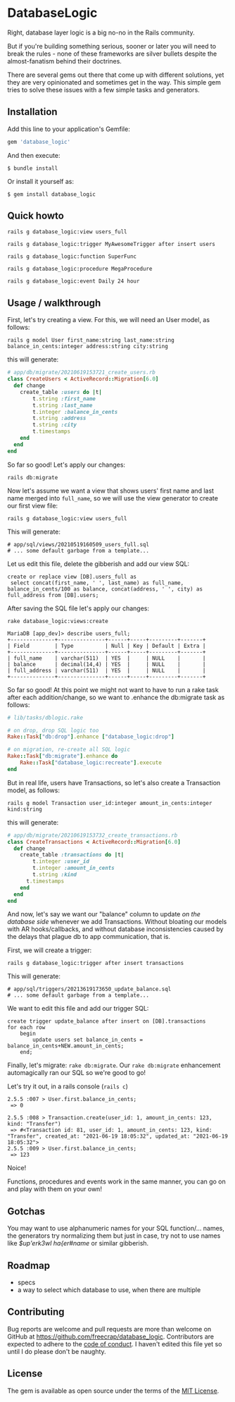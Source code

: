 # DatabaseLogic

Right, database layer logic is a big no-no in the Rails community.

But if you're building something serious, sooner or later you will need to break the rules - none of these frameworks are silver bullets despite the almost-fanatism behind their doctrines. 

There are several gems out there that come up with different solutions, yet they are very opinionated and sometimes get in the way. This simple gem tries to solve these issues with a few simple tasks and generators.

## Installation

Add this line to your application's Gemfile:

```ruby
gem 'database_logic'
```

And then execute:

    $ bundle install

Or install it yourself as:

    $ gem install database_logic


## Quick howto

`rails g database_logic:view users_full`

`rails g database_logic:trigger MyAwesomeTrigger after insert users` 

`rails g database_logic:function SuperFunc`

`rails g database_logic:procedure MegaProcedure`

`rails g database_logic:event Daily 24 hour`


## Usage / walkthrough

First, let's try creating a view. For this, we will need an User model, as follows:

`rails g model User first_name:string last_name:string balance_in_cents:integer address:string city:string`

this will generate:

```ruby
# app/db/migrate/20210619153721_create_users.rb
class CreateUsers < ActiveRecord::Migration[6.0]
  def change
    create_table :users do |t|
        t.string :first_name
        t.string :last_name
        t.integer :balance_in_cents
        t.string :address
        t.string :city
        t.timestamps
    end
  end
end
```

So far so good! Let's apply our changes:

`rails db:migrate`

Now let's assume we want a view that shows users' first name and last name merged into `full_name`, so we will use the view generator to create our first view file:

`rails g database_logic:view users_full`

This will generate:

```
# app/sql/views/20210519160509_users_full.sql
# ... some default garbage from a template...
```
Let us edit this file, delete the gibberish and add our view SQL:

```
create or replace view [DB].users_full as
 select concat(first_name, ' ', last_name) as full_name, balance_in_cents/100 as balance, concat(address, ' ', city) as full_address from [DB].users;
```

After saving the SQL file let's apply our changes:

`rake database_logic:views:create`

```
MariaDB [app_dev]> describe users_full;
+--------------+---------------+------+-----+---------+-------+
| Field        | Type          | Null | Key | Default | Extra |
+--------------+---------------+------+-----+---------+-------+
| full_name    | varchar(511)  | YES  |     | NULL    |       |
| balance      | decimal(14,4) | YES  |     | NULL    |       |
| full_address | varchar(511)  | YES  |     | NULL    |       |
+--------------+---------------+------+-----+---------+-------+
```

So far so good! At this point we might not want to have to run a rake task after each addition/change, so we want to .enhance the db:migrate task as follows:

```ruby
# lib/tasks/dblogic.rake

# on drop, drop SQL logic too
Rake::Task["db:drop"].enhance ["database_logic:drop"]

# on migration, re-create all SQL logic
Rake::Task["db:migrate"].enhance do
    Rake::Task["database_logic:recreate"].execute
end
```

But in real life, users have Transactions, so let's also create a Transaction model, as follows:

`rails g model Transaction user_id:integer amount_in_cents:integer kind:string`

this will generate:

```ruby
# app/db/migrate/20210619153732_create_transactions.rb
class CreateTransactions < ActiveRecord::Migration[6.0]
  def change
    create_table :transactions do |t|
        t.integer :user_id
        t.integer :amount_in_cents
        t.string :kind
      t.timestamps
    end
  end
end
```

And now, let's say we want our "balance" column to update _on the database side_ whenever we add Transactions. Without bloating our models with AR hooks/callbacks, and without database inconsistencies caused by the delays that plague db to app communication, that is.

First, we will create a trigger:

`rails g database_logic:trigger after insert transactions`

This will generate:
```
# app/sql/triggers/20213619173650_update_balance.sql
# ... some default garbage from a template...
```

We want to edit this file and add our trigger SQL:
```
create trigger update_balance after insert on [DB].transactions
for each row
    begin
        update users set balance_in_cents = balance_in_cents+NEW.amount_in_cents;
    end;
```

Finally, let's migrate: `rake db:migrate`. Our `rake db:migrate` enhancement automagically ran our SQL so we're good to go!

Let's try it out, in a rails console (`rails c`) 
```
2.5.5 :007 > User.first.balance_in_cents;
 => 0

2.5.5 :008 > Transaction.create(user_id: 1, amount_in_cents: 123, kind: "Transfer")
 => #<Transaction id: 81, user_id: 1, amount_in_cents: 123, kind: "Transfer", created_at: "2021-06-19 18:05:32", updated_at: "2021-06-19 18:05:32">
2.5.5 :009 > User.first.balance_in_cents;
 => 123
```

Noice! 

Functions, procedures and events work in the same manner, you can go on and play with them on your own!

## Gotchas

You may want to use alphanumeric names for your SQL function/... names, the generators try normalizing them but just in case, try not to use names like _$up'erk3wl ha{er#name_ or similar gibberish.


## Roadmap
* specs
* a way to select which database to use, when there are multiple


## Contributing

Bug reports are welcome and pull requests are more than welcome on GitHub at https://github.com/freecrap/database_logic. Contributors are expected to adhere to the [code of conduct](https://github.com/freecrap/database_logic/blob/master/CODE_OF_CONDUCT.md). I haven't edited this file yet so until I do please don't be naughty.

## License

The gem is available as open source under the terms of the [MIT License](https://opensource.org/licenses/MIT).
